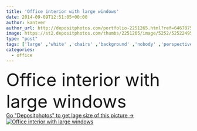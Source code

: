 ```yaml
---
title: 'Office interior with large windows'
date: 2014-09-09T12:51:05+00:00
author: kantver
author_url: http://depositphotos.com/portfolio-2251265.html?ref=64678756
image: https://st2.depositphotos.com/thumbs/2251265/image/5252/52522495/api_thumb_450.jpg?forcejpeg=true
type: "post"
tags: ['large' ,'white' ,'chairs' ,'background' ,'nobody' ,'perspective' ,'design' ,'space' ,'glass' ,'luxury' ,'business' ,'empty' ,'studio' ,'sunlight' ,'comfortable' ,'light' ,'modern' ,'concept' ,'architecture' ,'building' ,'construction' ,'estate' ,'house' ,'office' ,'wall' ,'window' ,'interior' ,'indoor' ,'blank' ,'home' ,'clear' ,'gallery' ,'room' ,'inside' ,'floor' ,'hall' ,'apartment' ,'residential' ,'loft' ,'warehouse' ,'ceiling' ,'Raum' ,'oficina' ,'biurowce' ]
categories: 
  - office
---
```

<div aling="center">
            <font size="60"> Office interior with large windows</font>   
</div>
<div>
    <a href='https://depositphotos.com/52522495/stock-photo-office-interior-with-large-windows.html?ref=64678756' target=_blank > Go "Depositphotos" to get lage size of this picture ->
        <img href='https://depositphotos.com/52522495/stock-photo-office-interior-with-large-windows.html?ref=64678756' src='https://st2.depositphotos.com/2251265/5252/i/950/depositphotos_52522495-stock-photo-office-interior-with-large-windows.jpg?forcejpeg=true' alt='Office interior with large windows' >
    </a>
</div>
